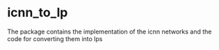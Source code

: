 # icnn_to_lp
The package contains the implementation of the icnn networks and the code for converting them into lps 
